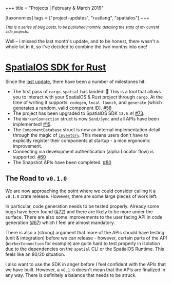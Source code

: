 +++
title = "Projects | February & March 2019"

[taxonomies]
tags = ["project-updates", "rustlang", "spatialos"]
+++

<sub>_This is a series of blog posts, to be published monthly, detailing the state of my current side projects._</sub>

Well – I missed the last month's update, and to be honest, there wasn't a whole lot in it, so I've decided to combine the two months into one!

# [SpatialOS SDK for Rust](https://www.github.com/jamiebrynes7/spatialos-sdk-rs) 

Since the [last update](/blog/projects-jan-19), there have been a number of milestones hit:

- The first pass of `cargo-spatial` has landed! 🎉 This is a tool that allows you to interact with your SpatialOS & Rust project through `cargo`. At the time of writing it supports: `codegen`, `local launch`, and `generate` (which generates a random, valid component ID). [#58](https://github.com/jamiebrynes7/spatialos-sdk-rs/pull/58)
- The project has been upgraded to SpatialOS SDK `13.6.0`! [#73](https://github.com/jamiebrynes7/spatialos-sdk-rs/pull/73).
- The `WorkerConnection` struct is now `Send/Sync` and all APIs have been implemented! [#15](https://github.com/jamiebrynes7/spatialos-sdk-rs/issues/15).
- The `ComponentDatabase` struct is now an internal implementation detail through the magic of [`inventory`](https://crates.io/crates/inventory). This means users don't have to explicitly register their components at startup - a nice ergonomic improvement. 
- Connecting via development authentication (alpha Locator flow) is supported. [#60](https://github.com/jamiebrynes7/spatialos-sdk-rs/pull/60)
- The Snapshot APIs have been completed. [#80](https://github.com/jamiebrynes7/spatialos-sdk-rs/pull/80)

## The Road to `v0.1.0`

We are now approaching the point where we could consider calling it a `v0.1.0` crate release. However, there are some large pieces of work left.

In particular, code generation needs to be tested properly. Already some bugs have been found ([#72](https://github.com/jamiebrynes7/spatialos-sdk-rs/issues/72)) and there are likely to be more under the surface. There are also some improvements to the user facing API in code generation ([#67](https://github.com/jamiebrynes7/spatialos-sdk-rs/issues/67)) which I feel are almost mandatory.

There is also a (strong) argument that more of the APIs should have testing (unit & integration) before we can release - however, certain parts of the API (`WorkerConnection` for example) are quite hard to test properly in isolation due to the dependencies on the `spatial` CLI or the SpatialOS Runtime. This feels like an 80/20 situation.

I also want to use the SDK in anger before I feel confident with the APIs that we have built. However, a `v0.1.0` doesn't mean that the APIs are finalized in any way. There is definitely a balance that needs to be struck.